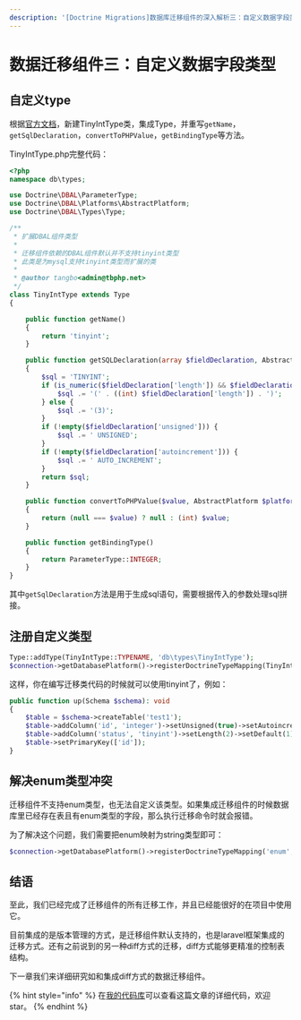 ```yaml
---
description: '[Doctrine Migrations]数据库迁移组件的深入解析三：自定义数据字段类型'
---
```


# 数据迁移组件三：自定义数据字段类型

## 自定义type

根据[官方文档](http://doctrine-orm.readthedocs.io/projects/doctrine-dbal/en/latest/reference/types.html#custom-mapping-types)，新建TinyIntType类，集成Type，并重写`getName`，`getSqlDeclaration`，`convertToPHPValue`，`getBindingType`等方法。

TinyIntType.php完整代码：

```php
<?php
namespace db\types;

use Doctrine\DBAL\ParameterType;
use Doctrine\DBAL\Platforms\AbstractPlatform;
use Doctrine\DBAL\Types\Type;

/**
 * 扩展DBAL组件类型
 *
 * 迁移组件依赖的DBAL组件默认并不支持tinyint类型
 * 此类是为mysql支持tinyint类型而扩展的类
 *
 * @author tangbo<admin@tbphp.net>
 */
class TinyIntType extends Type
{

    public function getName()
    {
        return 'tinyint';
    }

    public function getSQLDeclaration(array $fieldDeclaration, AbstractPlatform $platform)
    {
        $sql = 'TINYINT';
        if (is_numeric($fieldDeclaration['length']) && $fieldDeclaration['length'] > 1) {
            $sql .= '(' . ((int) $fieldDeclaration['length']) . ')';
        } else {
            $sql .= '(3)';
        }
        if (!empty($fieldDeclaration['unsigned'])) {
            $sql .= ' UNSIGNED';
        }
        if (!empty($fieldDeclaration['autoincrement'])) {
            $sql .= ' AUTO_INCREMENT';
        }
        return $sql;
    }

    public function convertToPHPValue($value, AbstractPlatform $platform)
    {
        return (null === $value) ? null : (int) $value;
    }

    public function getBindingType()
    {
        return ParameterType::INTEGER;
    }
}
```

 其中`getSqlDeclaration`方法是用于生成sql语句，需要根据传入的参数处理sql拼接。

## 注册自定义类型

```php
Type::addType(TinyIntType::TYPENAME, 'db\types\TinyIntType');
$connection->getDatabasePlatform()->registerDoctrineTypeMapping(TinyIntType::TYPENAME, TinyIntType::TYPENAME);
```

这样，你在编写迁移类代码的时候就可以使用tinyint了，例如：

```php
public function up(Schema $schema): void
{
    $table = $schema->createTable('test1');
    $table->addColumn('id', 'integer')->setUnsigned(true)->setAutoincrement(true);
    $table->addColumn('status', 'tinyint')->setLength(2)->setDefault(1);
    $table->setPrimaryKey(['id']);
}
```

## 解决enum类型冲突

迁移组件不支持enum类型，也无法自定义该类型。如果集成迁移组件的时候数据库里已经存在表且有enum类型的字段，那么执行迁移命令时就会报错。

为了解决这个问题，我们需要把enum映射为string类型即可：

```php
$connection->getDatabasePlatform()->registerDoctrineTypeMapping('enum', 'string');
```

## 结语

至此，我们已经完成了迁移组件的所有迁移工作，并且已经能很好的在项目中使用它。

目前集成的是版本管理的方式，是迁移组件默认支持的，也是laravel框架集成的迁移方式。还有之前说到的另一种diff方式的迁移，diff方式能够更精准的控制表结构。

下一章我们来详细研究如和集成diff方式的数据迁移组件。



{% hint style="info" %}
在[我的代码库](https://github.com/tbphp/studyMigrations/tree/acd4d2c9026c8930a796bd6383cfdd112420aa5c)可以查看这篇文章的详细代码，欢迎star。
{% endhint %}



